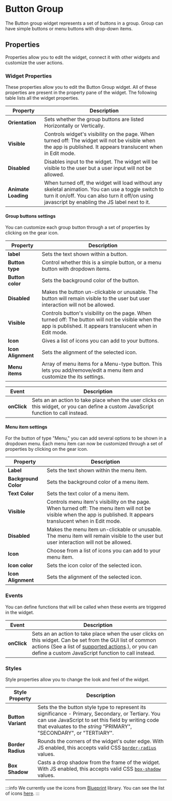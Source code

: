 # Button Group



The Button group widget represents a set of buttons in a group. Group can have simple buttons or menu buttons with drop-down items.

<VideoEmbed host="youtube" videoId="oWGK1s5nGns" title="How to use Button Group Widget" caption="How to use Button Group Widget"/>

## Properties

Properties allow you to edit the widget, connect it with other widgets and customize the user actions.

### Widget Properties

These properties allow you to edit the Button Group widget. All of these properties are present in the property pane of the widget. The following table lists all the widget properties.

| Property            | Description                                                                                                                                                                                            |
| ------------------- | ------------------------------------------------------------------------------------------------------------------------------------------------------------------------------------------------------ |
| **Orientation**     | Sets whether the group buttons are listed Horizontally or Vertically.                                                                                                                                  |
| **Visible**         | Controls widget's visibility on the page. When turned off: The widget will not be visible when the app is published. It appears translucent when in Edit mode.                                         |
| **Disabled**        | Disables input to the widget. The widget will be visible to the user but a user input will not be allowed.                                                                                             |
| **Animate Loading** | When turned off, the widget will load without any skeletal animation. You can use a toggle switch to turn it on/off. You can also turn it off/on using javascript by enabling the JS label next to it. |

#### Group buttons settings

You can customize each group button through a set of properties by clicking on the gear icon.

| Property           | Description                                                                                                                                                    |
| ------------------ | -------------------------------------------------------------------------------------------------------------------------------------------------------------- |
| **label**          | Sets the text shown within a button.                                                                                                                           |
| **Button type**    | Control whether this is a simple button, or a menu button with dropdown items.                                                                                 |
| **Button color**   | Sets the background color of the button.                                                                                                                       |
| **Disabled**       | Makes the button un-clickable or unusable. The button will remain visible to the user but user interaction will not be allowed.                                |
| **Visible**        | Controls button's visibility on the page. When turned off: The button will not be visible when the app is published. It appears translucent when in Edit mode. |
| **Icon**           | Gives a list of icons you can add to your buttons.                                                                                                             |
| **Icon Alignment** | Sets the alignment of the selected icon.                                                                                                                       |
| **Menu items**     | Array of menu items for a Menu-type button. This lets you add/remove/edit a menu item and customize the its settings.                                          |

| Event       | Description                                                                                                                          |
| ----------- | ------------------------------------------------------------------------------------------------------------------------------------ |
| **onClick** | Sets an an action to take place when the user clicks on this widget, or you can define a custom JavaScript function to call instead. |

#### Menu item settings

For the button of type "Menu," you can add several options to be shown in a dropdown menu. Each menu item can now be customized through a set of properties by clicking on the gear icon.

| Property             | Description                                                                                                                                                          |
| -------------------- | -------------------------------------------------------------------------------------------------------------------------------------------------------------------- |
| **Label**            | Sets the text shown within the menu item.                                                                                                                            |
| **Background Color** | Sets the background color of a menu item.                                                                                                                            |
| **Text Color**       | Sets the text color of a menu item.                                                                                                                                  |
| **Visible**          | Controls menu item's visibility on the page. When turned off: The menu item will not be visible when the app is published. It appears translucent when in Edit mode. |
| **Disabled**         | Makes the menu item un-clickable or unusable. The menu item will remain visible to the user but user interaction will not be allowed.                                |
| **Icon**             | Choose from a list of icons you can add to your menu item.                                                                                                           |
| **Icon color**       | Sets the icon color of the selected icon.                                                                                                                            |
| **Icon Alignment**   | Sets the alignment of the selected icon.                                                                                                                             |

### Events

You can define functions that will be called when these events are triggered in the widget.

| Event       | Description                                                                                                                                                                                                                                                      |
| ----------- | ---------------------------------------------------------------------------------------------------------------------------------------------------------------------------------------------------------------------------------------------------------------- |
| **onClick** | Sets an an action to take place when the user clicks on this widget. Can be set from the GUI list of common actions (See a list of [supported actions](../appsmith-framework/widget-actions/).), or you can define a custom JavaScript function to call instead. |

### Styles

Style properties allow you to change the look and feel of the widget.

| Style Property     | Description                                                                                                                                                                                                                    |
| ------------------ | ------------------------------------------------------------------------------------------------------------------------------------------------------------------------------------------------------------------------------ |
| **Button Variant** | Sets the the button style type to represent its significance - Primary, Secondary, or Tertiary. You can use JavaScript to set this field by writing code that evaluates to the _string_ "PRIMARY", "SECONDARY", or "TERTIARY". |
| **Border Radius**  | Rounds the corners of the widget's outer edge. With JS enabled, this accepts valid CSS [`border-radius`](https://developer.mozilla.org/en-US/docs/Web/CSS/border-radius) values.                                               |
| **Box Shadow**     | Casts a drop shadow from the frame of the widget. With JS enabled, this accepts valid CSS [`box-shadow`](https://developer.mozilla.org/en-US/docs/Web/CSS/box-shadow) values.                                                  |

:::info
We currently use the icons from [Blueprint](https://blueprintjs.com) library. You can see the list of icons [here](https://blueprintjs.com/docs/#icons).
:::
